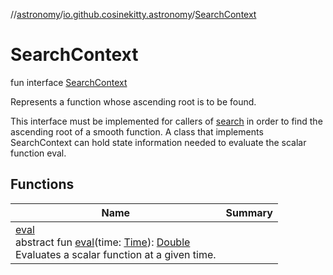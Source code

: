 //[astronomy](../../../index.md)/[io.github.cosinekitty.astronomy](../index.md)/[SearchContext](index.md)

# SearchContext

fun interface [SearchContext](index.md)

Represents a function whose ascending root is to be found.

This interface must be implemented for callers of [search](../search.md) in order to find the ascending root of a smooth function. A class that implements SearchContext can hold state information needed to evaluate the scalar function eval.

## Functions

| Name | Summary |
|---|---|
| [eval](eval.md)<br>abstract fun [eval](eval.md)(time: [Time](../-time/index.md)): [Double](https://kotlinlang.org/api/latest/jvm/stdlib/kotlin/-double/index.html)<br>Evaluates a scalar function at a given time. |
